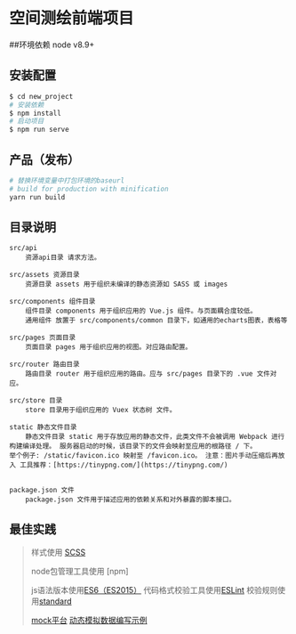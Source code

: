 # 空间测绘前端项目

##环境依赖
node v8.9+

## 安装配置

``` bash
$ cd new_project
# 安装依赖
$ npm install
# 启动项目
$ npm run serve
```
## 产品（发布）

``` bash
# 替换环境变量中打包环境的baseurl
# build for production with minification
yarn run build

```

## 目录说明
```
src/api 
    资源api目录 请求方法。

src/assets 资源目录
    资源目录 assets 用于组织未编译的静态资源如 SASS 或 images

src/components 组件目录
    组件目录 components 用于组织应用的 Vue.js 组件。与页面耦合度较低。
    通用组件 放置于 src/components/common 目录下，如通用的echarts图表，表格等

src/pages 页面目录
    页面目录 pages 用于组织应用的视图。对应路由配置。

src/router 路由目录
    路由目录 router 用于组织应用的路由。应与 src/pages 目录下的 .vue 文件对应。

src/store 目录
    store 目录用于组织应用的 Vuex 状态树 文件。

static 静态文件目录
    静态文件目录 static 用于存放应用的静态文件，此类文件不会被调用 Webpack 进行构建编译处理。 服务器启动的时候，该目录下的文件会映射至应用的根路径 / 下。
举个例子: /static/favicon.ico 映射至 /favicon.ico。 注意：图片手动压缩后再放入 工具推荐：[https://tinypng.com/](https://tinypng.com/)


package.json 文件
    package.json 文件用于描述应用的依赖关系和对外暴露的脚本接口。
```


## 最佳实践

> 样式使用 [SCSS](http://sass-lang.com/)
>
> node包管理工具使用 [npm]
>
> js语法版本使用[ES6（ES2015）](https://babeljs.io/learn-es2015/) 代码格式校验工具使用[ESLint](http://eslint.org/) 校验规则使用[standard](https://standardjs.com/rules-zhcn.html)
>
> [mock平台](https://www.easy-mock.com)  [动态模拟数据编写示例](http://mockjs.com/examples.html)
>
